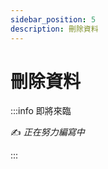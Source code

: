 ```yaml
---
sidebar_position: 5
description: 刪除資料
---
```


# 刪除資料

<head>
  <title>刪除資料</title>
</head>

:::info 即將來臨

✍️ _正在努力編寫中_

:::
